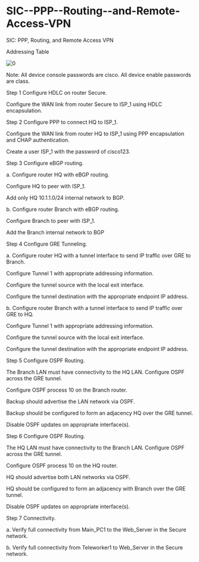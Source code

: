 # SIC--PPP--Routing--and-Remote-Access-VPN
SIC: PPP, Routing, and Remote Access VPN

Addressing Table

![0](https://user-images.githubusercontent.com/36708000/136677331-3b921250-70fc-4606-a10e-635cfbce59f5.png)

Note: All device console passwords are cisco. All device enable passwords are class.

Step 1 Configure HDLC on router Secure.

Configure the WAN link from router Secure to ISP_1  using HDLC encapsulation.

Step 2 Configure PPP to connect HQ to ISP_1.

Configure the WAN link from router HQ to ISP_1  using PPP encapsulation and CHAP authentication.

Create a user ISP_1 with the password of cisco123.

Step 3 Configure eBGP routing.

a.  Configure router HQ with eBGP routing.

Configure HQ to peer with ISP_1.

Add only HQ 10.1.1.0/24 internal network to BGP.

b.  Configure router Branch with eBGP routing.

Configure Branch to peer with ISP_1.

Add the Branch internal network to BGP

Step 4 Configure GRE Tunneling.

a.  Configure router HQ with a tunnel interface to send IP traffic over GRE to Branch.

Configure Tunnel 1 with appropriate addressing information.

Configure the tunnel source with the local exit interface.

Configure the tunnel destination with the appropriate endpoint IP address.

b.  Configure router Branch with a tunnel interface to send IP traffic over GRE to HQ.

Configure Tunnel 1 with appropriate addressing information.

Configure the tunnel source with the local exit interface.

Configure the tunnel destination with the appropriate endpoint IP address.

Step 5 Configure OSPF Routing.

The Branch LAN must have connectivity to the HQ LAN. Configure OSPF across the GRE tunnel.

Configure OSPF process 10 on the Branch router.

Backup should advertise the LAN network via OSPF.

Backup should be configured to form an adjacency HQ over the GRE tunnel.

Disable OSPF updates on appropriate interface(s).

Step 6 Configure OSPF Routing.

The HQ LAN must have connectivity to the Branch LAN. Configure OSPF across the GRE tunnel.

Configure OSPF process 10 on the HQ router.

HQ should advertise both LAN networks via OSPF.

HQ should be configured to form an adjacency with Branch over the GRE tunnel.

Disable OSPF updates on appropriate interface(s).

Step 7 Connectivity.

a.  Verify full connectivity from Main_PC1 to the Web_Server in the Secure network.

b.  Verify full connectivity from Teleworker1 to Web_Server in the Secure network.
